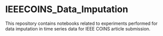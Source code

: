 # IEEECOINS_Data_Imputation
This repository contains  notebooks related to experiments performed for data imputation in time series data for IEEE COINS article submission.

